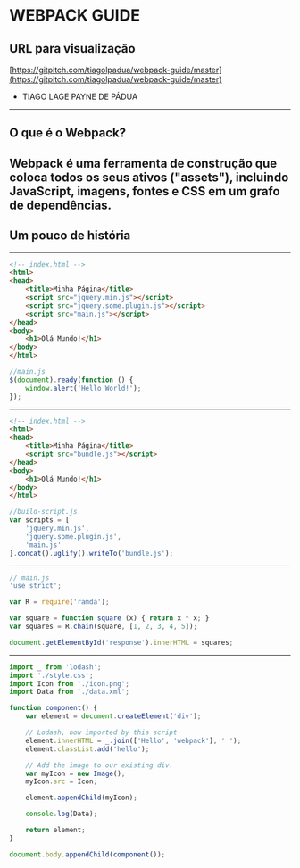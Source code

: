 # WEBPACK GUIDE

## URL para visualização

[https://gitpitch.com/tiagolpadua/webpack-guide/master](https://gitpitch.com/tiagolpadua/webpack-guide/master)

- TIAGO LAGE PAYNE DE PÁDUA

---

## O que é o Webpack?
Webpack é uma ferramenta de construção que coloca todos os seus ativos ("assets"), incluindo JavaScript, imagens, fontes e CSS em um grafo de dependências.
---
## Um pouco de história
<!--
    Antes das ferramentas de construção atuais que temos no JavaScript, era
    função do desenvolvedor incluir na página os scripts que eram necessários,
    assim como controlar a ordem de carregamento dos mesmos, veja esse exemplo de
    html:
-->
---
```html
<!-- index.html -->
<html>
<head>
    <title>Minha Página</title>
    <script src="jquery.min.js"></script>
    <script src="jquery.some.plugin.js"></script>
    <script src="main.js"></script>
</head>
<body>
    <h1>Olá Mundo!</h1>
</body>
</html>
```
```js
//main.js
$(document).ready(function () {
    window.alert('Hello World!');
});
```
---
<!-- Com a chegada das ferramentas de build como o grunt e o gulp, passou-se a ser criado um bundle -->
```html
<!-- index.html -->
<html>
<head>
    <title>Minha Página</title>
    <script src="bundle.js"></script>
</head>
<body>
    <h1>Olá Mundo!</h1>
</body>
</html>
```
```js
//build-script.js
var scripts = [  
    'jquery.min.js',
    'jquery.some.plugin.js',
    'main.js'
].concat().uglify().writeTo('bundle.js');
```
---

```js
// main.js
'use strict';

var R = require('ramda');

var square = function square (x) { return x * x; }  
var squares = R.chain(square, [1, 2, 3, 4, 5]); 

document.getElementById('response').innerHTML = squares;
```
<!--
No entanto, mesmo com as ferramentas de build, cabia ao desenvolvedor ajustar a ordem e declarar explicitamente quais arquivos eram necessários

Após esta fase, o JavaScript passou a permitir a criação de módulos, utilizando os comandos "require" e "module.exports", no entanto, os navegadores ainda não dão suporte a esta sintaxe. É aí que entra o Browserify, que transforma os códigos de require em algo que o navegador possa processar

Mas se o Browserify já resolve este problema, poquê precisamos do Webpack?

O Webpack dá um passo a mais, ele permite que você faça "require" em ativos estáticos, como arquivos de imagem e CSS, não só em arquivos JavaScript como o Browserify:
-->
---
```js
import _ from 'lodash';
import './style.css';
import Icon from './icon.png';
import Data from './data.xml';

function component() {
    var element = document.createElement('div');

    // Lodash, now imported by this script
    element.innerHTML = _.join(['Hello', 'webpack'], ' ');
    element.classList.add('hello');

    // Add the image to our existing div.
    var myIcon = new Image();
    myIcon.src = Icon;

    element.appendChild(myIcon);

    console.log(Data);

    return element;
}

document.body.appendChild(component());
```